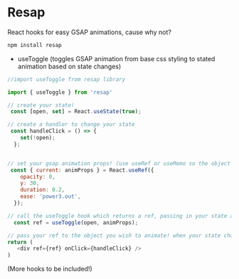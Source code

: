 # Resap
React hooks for easy GSAP animations, cause why not?

```javascript
npm install resap
```

+ useToggle (toggles GSAP animation from base css styling to stated animation based on state changes)

```javascript 
//import useToggle from resap library

import { useToggle } from 'resap'

// create your state!
 const [open, set] = React.useState(true);

// create a handler to change your state
 const handleClick = () => {
    set(!open);
  };


// set your gsap animation props! (use useRef or useMemo so the object doesn't get recreated on each render!)
 const { current: animProps } = React.useRef({
    opacity: 0,
    y: 30,
    duration: 0.2,
    ease: 'power3.out',
  });

// call the useToggle hook which returns a ref, passing in your state and the animation props!
  const ref = useToggle(open, animProps);

// pass your ref to the object you wish to animate! when your state changes the toggle animation will trigger!
return (
   <div ref={ref} onClick={handleClick} />
)
```

(More hooks to be included!)
